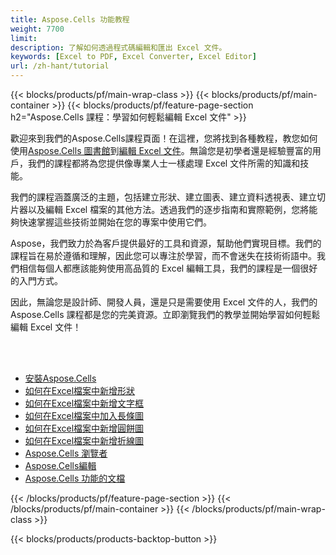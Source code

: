 ```yaml
---
title: Aspose.Cells 功能教程
weight: 7700
limit:
description: 了解如何透過程式碼編輯和匯出 Excel 文件。
keywords: [Excel to PDF, Excel Converter, Excel Editor]
url: /zh-hant/tutorial
---
```

{{< blocks/products/pf/main-wrap-class >}}
{{< blocks/products/pf/main-container >}}
{{< blocks/products/pf/feature-page-section h2="Aspose.Cells 課程：學習如何輕鬆編輯 Excel 文件" >}}

<p>
歡迎來到我們的Aspose.Cells課程頁面！在這裡，您將找到各種教程，教您如何使用<a href="https://www.nuget.org/packages/Aspose.Cells">Aspose.Cells 圖書館</a>到<a href="https://products.aspose.app/cells/editor/">編輯 Excel 文件</a>。無論您是初學者還是經驗豐富的用戶，我們的課程都將為您提供像專業人士一樣處理 Excel 文件所需的知識和技能。
</p>
<p>
我們的課程涵蓋廣泛的主題，包括建立形狀、建立圖表、建立資料透視表、建立切片器以及編輯 Excel 檔案的其他方法。透過我們的逐步指南和實際範例，您將能夠快速掌握這些技術並開始在您的專案中使用它們。</p>
<p>
Aspose，我們致力於為客戶提供最好的工具和資源，幫助他們實現目標。我們的課程旨在易於遵循和理解，因此您可以專注於學習，而不會迷失在技術術語中。我們相信每個人都應該能夠使用高品質的 Excel 編輯工具，我們的課程是一個很好的入門方式。</p>
<p>
因此，無論您是設計師、開發人員，還是只是需要使用 Excel 文件的人，我們的 Aspose.Cells 課程都是您的完美資源。立即瀏覽我們的教學並開始學習如何輕鬆編輯 Excel 文件！
</p>

<br />
<br />

<div class="code-sample">
    <ul class="link-list">
        <li class="link-item"><a href="https://docs.aspose.com/cells/net/installation/">安裝Aspose.Cells</a></li>
        <li class="link-item"><a href="add-shapes-in-excel">如何在Excel檔案中新增形狀</a></li>
        <li class="link-item"><a href="add-textbox-in-excel">如何在Excel檔案中新增文字框</a></li>
        <li class="link-item"><a href="add-column-chart-in-excel">如何在Excel檔案中加入長條圖</a></li>
        <li class="link-item"><a href="add-pie-chart-in-excel">如何在Excel檔案中新增圓餅圖</a></li>
        <li class="link-item"><a href="add-line-chart-in-excel">如何在Excel檔案中新增折線圖</a></li>
        <li class="link-item"><a href="https://products.aspose.app/cells/viewer/">Aspose.Cells 瀏覽者</a></li> 
        <li class="link-item"><a href="https://products.aspose.app/cells/editor/">Aspose.Cells編輯</a></li>        
        <li class="link-item"><a href="https://docs.aspose.com/cells/net/features/">Aspose.Cells 功能的文檔</a></li>
    </ul>
</div>



{{< /blocks/products/pf/feature-page-section >}}
{{< /blocks/products/pf/main-container >}}
{{< /blocks/products/pf/main-wrap-class >}}

{{< blocks/products/products-backtop-button >}}